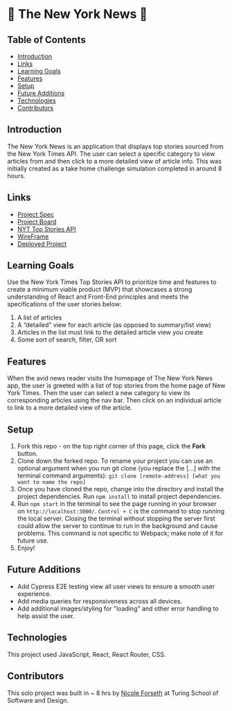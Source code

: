 #  🌆 The New York News 📰

## Table of Contents
- [Introduction](#introduction)
- [Links](#links)
- [Learning Goals](#learning-goals)
- [Features](#features)
- [Setup](#setup)
- [Future Additions](#future-additions)
- [Technologies](#technologies)
- [Contributors](#contributors)

## Introduction
The New York News is an application that displays top stories sourced from the New York Times API. The user can select a specific category to view articles from and then click to a more detailed view of article info. This was initially created as a take home challenge simulation completed in around 8 hours. 

## Links
- [Project Spec](https://mod4.turing.edu/projects/take_home/)
- [Project Board](https://github.com/users/forsethnico/projects/6)
- [NYT Top Stories API](https://developer.nytimes.com/docs/top-stories-product/1/overview)
- [WireFrame](https://www.figma.com/file/TX1iXUXdoRsusPELU8EqPc/Untitled?node-id=0%3A1&t=bGpRhpZYG62hT633-0)
- [Deployed Project](https://new-york-news.vercel.app/)

## Learning Goals
Use the New York Times Top Stories API to prioritize time and features to create a minimum viable product (MVP) that showcases a strong understanding of React and Front-End principles and meets the specifications of the user stories below:
1. A list of articles
2. A “detailed” view for each article (as opposed to summary/list view)
3. Articles in the list must link to the detailed article view you create
4. Some sort of search, filter, OR sort

## Features
When the avid news reader visits the homepage of The New York News app, the user is greeted with a list of top stories from the home page of New York Times. Then the user can select a new category to view its corresponding articles using the nav bar. Then click on an individual article to link to a more detailed view of the article. 

## Setup
1. Fork this repo - on the top right corner of this page, click the **Fork** button. 
2. Clone down the forked repo. To rename your project you can use an optional argument when you run git clone (you replace the [...] with the terminal command arguments): `git clone [remote-address] [what you want to name the repo]`
3. Once you have cloned the repo, change into the directory and install the project dependencies. Run `npm install` to install project dependencies.
4. Run `npm start` in the terminal to see the page running in your browser on `http://localhost:3000/`. `Control + C` is the command to stop running the local server.  Closing the terminal without stopping the server first could allow the server to continue to run in the background and cause problems. This command is not specific to Webpack; make note of it for future use. 
7. Enjoy!

## Future Additions
- Add Cypress E2E testing view all user views to ensure a smooth user experience. 
- Add media queries for responsiveness across all devices. 
- Add additional images/styling for "loading" and other error handling to help assist the user.

## Technologies
This project used JavaScript, React, React Router, CSS.

## Contributors
This solo project was built in ~ 8 hrs by [Nicole Forseth](https://github.com/forsethnico) at Turing School of Software and Design. 


